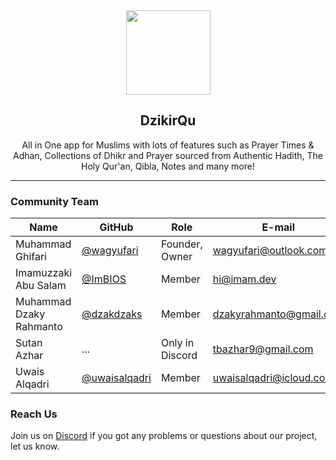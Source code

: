 <div align="center">
    <img src="https://avatars.githubusercontent.com/u/110548925?s=200&v=4" width="135">
    <h2>DzikirQu</h2>
    <p>All in One app for Muslims with lots of features such as Prayer Times & Adhan, Collections of Dhikr and Prayer sourced from Authentic Hadith, The Holy Qur'an, Qibla, Notes and many more!</p>
</div>

<hr />

### Community Team
| Name                        | GitHub                                            | Role                | E-mail                  | Discord           |
| --------------------------- | ------------------------------------------------- | ------------------- | ----------------------- | ----------------- |
| Muhammad Ghifari            | [@wagyufari](https://github.com/wagyufari)        | Founder, Owner      | wagyufari@outlook.com   | wagyufari#6081    |
| Imamuzzaki Abu Salam        | [@ImBIOS](https://github.com/ImBIOS)              | Member              | hi@imam.dev             | imamdev_#4164     |
| Muhammad Dzaky Rahmanto     | [@dzakdzaks](https://github.com/dzakdzaks)        | Member              | dzakyrahmanto@gmail.com | dzaky#8609        |
| Sutan Azhar                 | ...                                               | Only in Discord     | tbazhar9@gmail.com      | xhare#3351        |
| Uwais Alqadri               | [@uwaisalqadri](https://github.com/uwaisalqadri)  | Member              | uwaisalqadri@icloud.com | uwais#9298        |

### Reach Us
<p>Join us on <a href="https://discord.gg/WJTzXv5bCW">Discord</a> if you got any problems or questions about our project, let us know.</p>
